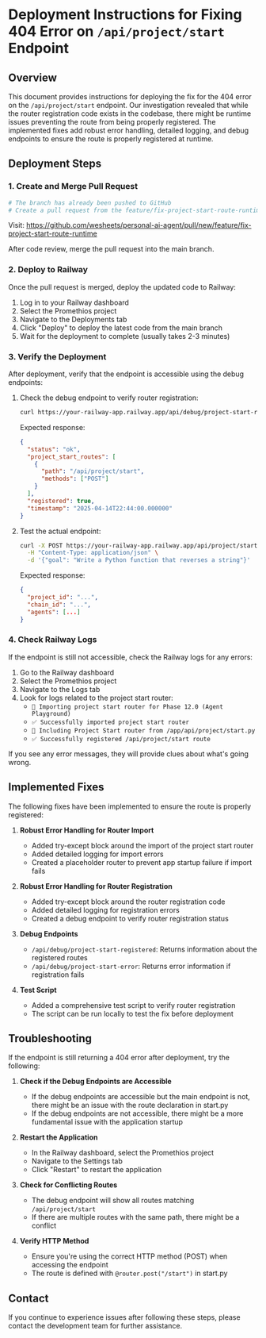 # Deployment Instructions for Fixing 404 Error on `/api/project/start` Endpoint

## Overview

This document provides instructions for deploying the fix for the 404 error on the `/api/project/start` endpoint. Our investigation revealed that while the router registration code exists in the codebase, there might be runtime issues preventing the route from being properly registered. The implemented fixes add robust error handling, detailed logging, and debug endpoints to ensure the route is properly registered at runtime.

## Deployment Steps

### 1. Create and Merge Pull Request

```bash
# The branch has already been pushed to GitHub
# Create a pull request from the feature/fix-project-start-route-runtime branch to the main branch
```

Visit: https://github.com/wesheets/personal-ai-agent/pull/new/feature/fix-project-start-route-runtime

After code review, merge the pull request into the main branch.

### 2. Deploy to Railway

Once the pull request is merged, deploy the updated code to Railway:

1. Log in to your Railway dashboard
2. Select the Promethios project
3. Navigate to the Deployments tab
4. Click "Deploy" to deploy the latest code from the main branch
5. Wait for the deployment to complete (usually takes 2-3 minutes)

### 3. Verify the Deployment

After deployment, verify that the endpoint is accessible using the debug endpoints:

1. Check the debug endpoint to verify router registration:

   ```bash
   curl https://your-railway-app.railway.app/api/debug/project-start-registered
   ```

   Expected response:

   ```json
   {
     "status": "ok",
     "project_start_routes": [
       {
         "path": "/api/project/start",
         "methods": ["POST"]
       }
     ],
     "registered": true,
     "timestamp": "2025-04-14T22:44:00.000000"
   }
   ```

2. Test the actual endpoint:

   ```bash
   curl -X POST https://your-railway-app.railway.app/api/project/start \
     -H "Content-Type: application/json" \
     -d '{"goal": "Write a Python function that reverses a string"}'
   ```

   Expected response:

   ```json
   {
     "project_id": "...",
     "chain_id": "...",
     "agents": [...]
   }
   ```

### 4. Check Railway Logs

If the endpoint is still not accessible, check the Railway logs for any errors:

1. Go to the Railway dashboard
2. Select the Promethios project
3. Navigate to the Logs tab
4. Look for logs related to the project start router:
   - `🔄 Importing project start router for Phase 12.0 (Agent Playground)`
   - `✅ Successfully imported project start router`
   - `📡 Including Project Start router from /app/api/project/start.py`
   - `✅ Successfully registered /api/project/start route`

If you see any error messages, they will provide clues about what's going wrong.

## Implemented Fixes

The following fixes have been implemented to ensure the route is properly registered:

1. **Robust Error Handling for Router Import**

   - Added try-except block around the import of the project start router
   - Added detailed logging for import errors
   - Created a placeholder router to prevent app startup failure if import fails

2. **Robust Error Handling for Router Registration**

   - Added try-except block around the router registration code
   - Added detailed logging for registration errors
   - Created a debug endpoint to verify router registration status

3. **Debug Endpoints**

   - `/api/debug/project-start-registered`: Returns information about the registered routes
   - `/api/debug/project-start-error`: Returns error information if registration fails

4. **Test Script**
   - Added a comprehensive test script to verify router registration
   - The script can be run locally to test the fix before deployment

## Troubleshooting

If the endpoint is still returning a 404 error after deployment, try the following:

1. **Check if the Debug Endpoints are Accessible**

   - If the debug endpoints are accessible but the main endpoint is not, there might be an issue with the route declaration in start.py
   - If the debug endpoints are not accessible, there might be a more fundamental issue with the application startup

2. **Restart the Application**

   - In the Railway dashboard, select the Promethios project
   - Navigate to the Settings tab
   - Click "Restart" to restart the application

3. **Check for Conflicting Routes**

   - The debug endpoint will show all routes matching `/api/project/start`
   - If there are multiple routes with the same path, there might be a conflict

4. **Verify HTTP Method**
   - Ensure you're using the correct HTTP method (POST) when accessing the endpoint
   - The route is defined with `@router.post("/start")` in start.py

## Contact

If you continue to experience issues after following these steps, please contact the development team for further assistance.
